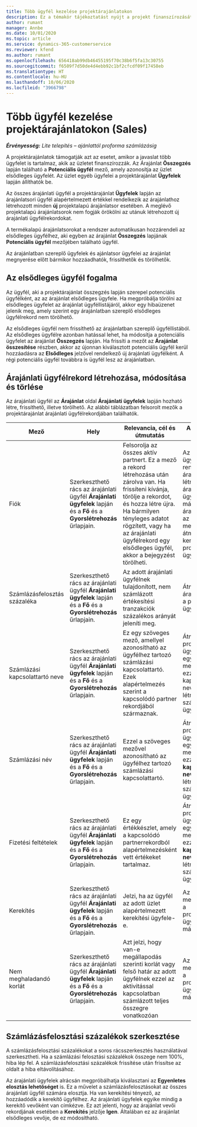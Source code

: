 ```yaml
---
title: Több ügyfél kezelése projektárajánlatokon
description: Ez a témakör tájékoztatást nyújt a projekt finanszírozását végző több ügyfelet tartalmazó árajánlatok használatáról. (Sales)
author: rumant
manager: Annbe
ms.date: 10/01/2020
ms.topic: article
ms.service: dynamics-365-customerservice
ms.reviewer: kfend
ms.author: rumant
ms.openlocfilehash: 656418ab99db46455195f70c38b6f5fa13c30755
ms.sourcegitcommit: f6509f7d50de4d4ebb92c1bf2cfcdf09f17458eb
ms.translationtype: HT
ms.contentlocale: hu-HU
ms.lasthandoff: 10/06/2020
ms.locfileid: "3966798"
---
```

# <a name="managing-multiple-customers-on-project-quotes-sales"></a>Több ügyfél kezelése projektárajánlatokon (Sales)

_**Érvényesség:** Lite telepítés – ajánlattól proforma számlázásig_

A projektárajánlatok támogatják azt az esetet, amikor a javaslat több ügyfelet is tartalmaz, akik az üzletet finanszírozzák. Az Árajánlat **Összegzés** lapján található a **Potenciális ügyfél** mező, amely azonosítja az üzlet elsődleges ügyfelét. Az üzlet egyéb ügyfelei a projektárajánlat **Ügyfelek** lapján állíthatók be.

Az összes árajánlati ügyfél a projektárajánlat **Ügyfelek** lapján az árajánlatsori ügyfél alapértelmezett értékkel rendelkezik az árajánlathoz létrehozott minden **új** projektalapú árajánlatsor esetében. A meglévő projektalapú árajánlatsorok nem fogják örökölni az utánuk létrehozott új árajánlati ügyfélrekordokat.

A termékalapú árajánlatsorokat a rendszer automatikusan hozzárendeli az elsődleges ügyfélhez, aki egyben az árajánlat **Összegzés** lapjának **Potenciális ügyfél** mezőjében található ügyfél.

Az árajánlatban szereplő ügyfelek és ajánlatsor ügyfelei az árajánlat megnyerése előtt bármikor hozzáadhatók, frissíthetők és törölhetők.

## <a name="concept-of-a-primary-customer"></a>Az elsődleges ügyfél fogalma

Az ügyfél, aki a projektárajánlat összegzés lapján szerepel potenciális ügyfélként, az az árajánlat elsődleges ügyfele. Ha megpróbálja törölni az elsődleges ügyfelet az árajánlat ügyféllistájáról, akkor egy hibaüzenet jelenik meg, amely szerint egy árajánlatban szereplő elsődleges ügyfélrekord nem törölhető.

Az elsődleges ügyfél nem frissíthető az árajánlatban szereplő ügyféllistából. Az elsődleges ügyfélre azonban hatással lehet, ha módosítja a potenciális ügyfelet az árajánlat **Összegzés** lapján. Ha frissíti a mezőt az **Árajánlat összesítése** részben, akkor az újonnan kiválasztott potenciális ügyfél kerül hozzáadásra az **Elsődleges** jelzővel rendelkező új árajánlati ügyfélként. A régi potenciális ügyfél továbbra is ügyfél lesz az árajánlatban.

## <a name="create-update-or-delete-a-quote-customer-record"></a>Árajánlati ügyfélrekord létrehozása, módosítása és törlése

Az árajánlati ügyfél az **Árajánlat** oldal **Árajánlati ügyfelek** lapján hozható létre, frissíthető, illetve törölhető. Az alábbi táblázatban felsorolt mezők a projektárajánlat árajánlati ügyfélrekordjában találhatók.

| **Mező** | **Hely** | **Relevancia, cél és útmutatás** | **Alsóbb rétegbeli hatás** |
| --- | --- | --- | --- |
| Fiók | Szerkeszthető rács az árajánlati ügyfél **Árajánlati ügyfelek** lapján és a **Fő** és a **Gyorslétrehozás** űrlapjain. | Felsorolja az összes aktív partnert. Ez a mező a rekord létrehozása után zárolva van. Ha frissíteni kívánja, törölje a rekordot, és hozza létre újra. Ha bármilyen tényleges adatot rögzített, vagy ha az árajánlati ügyfélrekord egy elsődleges ügyfél, akkor a bejegyzést törölheti. | Az árajánlati ügyfeleket a rendszer az árajánlatsor létrehozásakor árajánlatsori ügyfelekként másolja át. Az árajánlati ügyfelek az árajánlat megnyerése után átmásolásra kerülnek a projektszerződési ügyfelekbe is. |
| Számlázásfelosztás százaléka | Szerkeszthető rács az árajánlati ügyfél **Árajánlati ügyfelek** lapján és a **Fő** és a **Gyorslétrehozás** űrlapjain. | Az adott árajánlati ügyfélnek tulajdonított, nem számlázott értékesítési tranzakciók százalékos arányát jeleníti meg. | Átmásolva az új árajánlatsorokba és a projektszerződés ügyfeleihez. |
| Számlázási kapcsolattartó neve | Szerkeszthető rács az árajánlati ügyfél **Árajánlati ügyfelek** lapján és a **Fő** és a **Gyorslétrehozás** űrlapjain. | Ez egy szöveges mező, amellyel azonosítható az ügyfélhez tartozó számlázási kapcsolattartó. Ezek alapértelmezés szerint a kapcsolódó partner rekordjából származnak. | Átmásolva a projektszerződés ügyfeleihez, amikor egy árajánlatot megnyernek, és ezzel a Számlázási kapcsolattartó neve mező létrehozásra kerül a számlán ehhez az ügyfélhez. |
| Számlázási név | Szerkeszthető rács az árajánlati ügyfél **Árajánlati ügyfelek** lapján és a **Fő** és a **Gyorslétrehozás** űrlapjain. | Ezzel a szöveges mezővel azonosítható az ügyfélhez tartozó számlázási kapcsolattartó. | Átmásolva a projektszerződés ügyfeleihez, amikor egy árajánlatot megnyernek, és ezzel a **Számlázási kapcsolattartó neve** mező létrehozásra kerül a számlán ehhez az ügyfélhez. |
| Fizetési feltételek | Szerkeszthető rács az árajánlati ügyfél **Árajánlati ügyfelek** lapján és a **Fő** és a **Gyorslétrehozás** űrlapjain. | Ez egy értékkészlet, amely a kapcsolódó partnerrekordból alapértelmezésként vett értékeket tartalmaz. | Átmásolva a projektszerződés ügyfeleihez, amikor egy árajánlatot megnyernek, és ezzel a **Számlázási kapcsolattartó neve** mező létrehozásra kerül a számlán ehhez az ügyfélhez. |
| Kerekítés | Szerkeszthető rács az árajánlati ügyfél **Árajánlati ügyfelek** lapján és a **Fő** és a **Gyorslétrehozás** űrlapjain. | Jelzi, ha az ügyfél az adott üzlet alapértelmezett kerekítési ügyfele-e. | Az árajánlat megnyerése esetén a projektszerződések ügyfeleire másolódik. |
| Nem meghaladandó korlát | Szerkeszthető rács az árajánlati ügyfél **Árajánlati ügyfelek** lapján és a **Fő** és a **Gyorslétrehozás** űrlapjain. | Azt jelzi, hogy van-e megállapodás szerinti korlát vagy felső határ az adott ügyfélnek ezzel az aktivitással kapcsolatban számlázott teljes összegre vonatkozóan | Az árajánlat megnyerése esetén a projektszerződések ügyfeleire másolódik. |

## <a name="editing-billing-split-percentages"></a>Számlázásfelosztási százalékok szerkesztése

A számlázásfelosztási százalékokat a soros rácsszerkesztés használatával szerkesztheti. Ha a számlázási felosztási százalékok összege nem 100%, hiba lép fel. A számlázásfelosztási százalékok frissítése után frissítse az oldalt a hiba eltávolításához.

Az árajánlati ügyfelek alrácsán megpróbálhatja kiválasztani az **Egyenletes elosztás lehetőséget** is. Ez a művelet a számlázásfelosztásokat az összes árajánlati ügyfél számára elosztja. Ha van kerekítési tényező, az hozzáadódik a kerekítő ügyfélhez. Az árajánlati ügyfelek egyike mindig a kerekítő vevőként van címkézve. Ez azt jelenti, hogy az árajánlat vevői rekordjának esetében a **Kerekítés** jelzője **Igen**. Általában ez az árajánlat elsődleges vevője, de ez módosítható.
